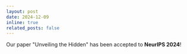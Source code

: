 ```yaml
---
layout: post
date: 2024-12-09
inline: true
related_posts: false
---
```


Our paper "Unveiling the Hidden" has been accepted to **NeurIPS 2024**!
